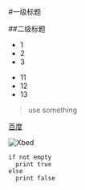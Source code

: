 #一级标题

##二级标题

* 1
* 2
* 3


- 11
- 12
- 13

> use something

[百度](www.baidu.com)

![Xbed](http://www.xbed.com.cn/project/resources/image/index_logo.png)


	if not empty
	  print true
	else
	  print false
